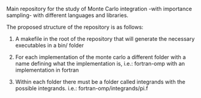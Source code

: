 Main repository for the study of Monte Carlo integration -with importance sampling- with different languages and libraries.

The proposed structure of the repository is as follows:

1. A makefile in the root of the repository that will generate the necessary executables in a bin/ folder

2. For each implementation of the monte carlo a different folder with a name defining what the implementation is, i.e.: fortran-omp with an implementation in fortran

3. Within each folder there must be a folder called integrands with the possible integrands. i.e.: fortran-omp/integrands/pi.f
